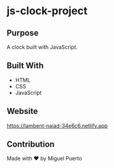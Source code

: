 # js-clock-project

## Purpose
A clock built with JavaScript.

## Built With
* HTML
* CSS
* JavaScript

## Website
https://lambent-naiad-34e6c6.netlify.app

## Contribution
Made with ❤️ by Miguel Puerto
